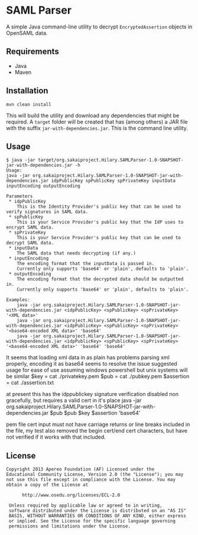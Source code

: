 # SAML Parser
A simple Java command-line utility to decrypt `EncryptedAssertion` objects in OpenSAML data.

## Requirements
 * Java
 * Maven

## Installation

```
mvn clean install
```

This will build the utility and download any dependencies that might be required.
A `target` folder will be created that has (among others) a JAR file with the suffix `jar-with-dependencies.jar`.
This is the command line utility.

## Usage

```
$ java -jar target/org.sakaiproject.Hilary.SAMLParser-1.0-SNAPSHOT-jar-with-dependencies.jar -h
Usage:
java -jar org.sakaiproject.Hilary.SAMLParser-1.0-SNAPSHOT-jar-with-dependencies.jar idpPublicKey spPublicKey spPrivateKey inputData inputEncoding outputEncoding

Parameters
 * idpPublicKey
    This is the Identity Provider's public key that can be used to verify signatures in SAML data.
 * spPublicKey
    This is your Service Provider's public key that the IdP uses to encrypt SAML data.
 * spPrivateKey
    This is your Service Provider's public key that can be used to decrypt SAML data.
 * inputData
    The SAML data that needs decrypting (if any.)
 * inputEncoding
    The encoding format that the inputData is passed in.
    Currently only supports 'base64' or 'plain', defaults to 'plain'.
 * outputEncoding
    The encoding format that the decrypted data should be outputted in.
    Currently only supports 'base64' or 'plain', defaults to 'plain'.

Examples:
    java -jar org.sakaiproject.Hilary.SAMLParser-1.0-SNAPSHOT-jar-with-dependencies.jar <idpPublicKey> <spPublicKey> <spPrivateKey> '<XML data>'
    java -jar org.sakaiproject.Hilary.SAMLParser-1.0-SNAPSHOT-jar-with-dependencies.jar <idpPublicKey> <spPublicKey> <spPrivateKey> '<base64-encoded XML data>' 'base64'
    java -jar org.sakaiproject.Hilary.SAMLParser-1.0-SNAPSHOT-jar-with-dependencies.jar <idpPublicKey> <spPublicKey> <spPrivateKey> '<base64-encoded XML data>' 'base64' 'base64'
```

It seems that loading xml data in as plain has problems parsing xml properly, encoding it as base64 seems to resolve the issue
suggested usage for ease of use assuming windows powershell but unix systems will be similar
$key = cat ./privatekey.pem
$pub = cat ./pubkey.pem
$assertion = cat ./assertion.txt

at present this has the idppublickey signature verification disabled non gracefully, but requires a valid cert in it's place
java -jar org.sakaiproject.Hilary.SAMLParser-1.0-SNAPSHOT-jar-with-dependencies.jar $pub $pub $key $assertion 'base64'

pem file cert input must not have carriage returns or line breaks included in the file, my test also removed the begin cert/end cert characters, but have not verified if it works with that included.

## License

```
Copyright 2013 Apereo Foundation (AF) Licensed under the
Educational Community License, Version 2.0 (the "License"); you may
not use this file except in compliance with the License. You may
obtain a copy of the License at
 
      http://www.osedu.org/licenses/ECL-2.0
 
 Unless required by applicable law or agreed to in writing,
 software distributed under the License is distributed on an "AS IS"
 BASIS, WITHOUT WARRANTIES OR CONDITIONS OF ANY KIND, either express
 or implied. See the License for the specific language governing
 permissions and limitations under the License.
```
